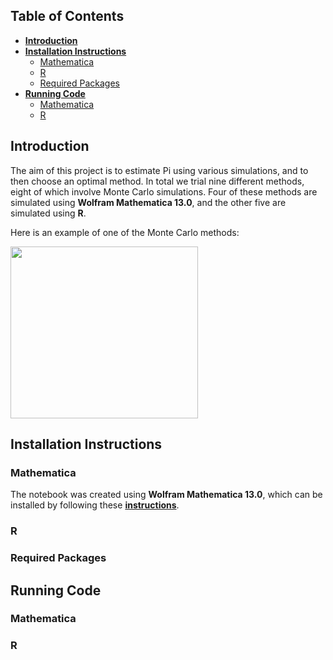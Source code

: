## Table of Contents
- [**Introduction**](https://github.com/ACM40960/project-EllenBennett/new/main?readme=1#introduction)
- [**Installation Instructions**](https://github.com/ACM40960/project-EllenBennett/new/main?readme=1#installation-instructions)
  - [Mathematica](https://github.com/ACM40960/project-EllenBennett/new/main?readme=1#mathematica)
  - [R](https://github.com/ACM40960/project-EllenBennett/new/main?readme=1#r)
  - [Required Packages](https://github.com/ACM40960/project-EllenBennett/new/main?readme=1#required-packages)
- [**Running Code**](https://github.com/ACM40960/project-EllenBennett/new/main?readme=1#running-code)
  - [Mathematica](https://github.com/ACM40960/project-EllenBennett/new/main?readme=1#mathematica-1)
  - [R](https://github.com/ACM40960/project-EllenBennett/new/main?readme=1#r-1)

## Introduction

   The aim of this project is to estimate Pi using various simulations, and to then choose an optimal method. In total we trial nine different methods, eight of which involve Monte Carlo simulations. Four of these methods are simulated using **Wolfram Mathematica 13.0**, and the other five are simulated using **R**.
   
   Here is an example of one of the Monte Carlo methods:
  
   <img src="https://github.com/ACM40960/project-EllenBennett/blob/main/gif_of_quadrant_method.gif" width="300" height="275"/>

## Installation Instructions
### Mathematica

The notebook was created using **Wolfram Mathematica 13.0**, which can be installed by following these [**instructions**](https://reference.wolfram.com/language/tutorial/InstallingMathematica.html). 
### R
### Required Packages

## Running Code
### Mathematica
### R

